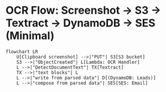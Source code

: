 # OCR Flow: Screenshot → S3 → Textract → DynamoDB → SES (Minimal)

```mermaid
flowchart LR
    U[Clipboard screenshot] -->|"PUT"| S3[S3 bucket]
    S3 -->|"ObjectCreated"| L[Lambda: OCR Handler]
    L -->|"DetectDocumentText"| TX[Textract]
    TX -->|"text blocks"| L
    L -->|"write from parsed data"| D[(DynamoDB: Leads)]
    L -->|"compose from parsed data"| SES[SES: Email]

